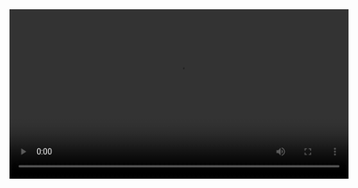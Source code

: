 <video width="600" controls>
  <source src="https://drive.google.com/uc?export=download&id=1bMevVL5jAFdB94vqRU292QV0cf77L_D3" type="video/mp4">
  Your browser does not support the video tag.
</video>
